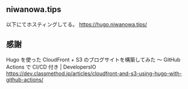  ## niwanowa.tips
 以下にてホスティングしてる。
 https://hugo.niwanowa.tips/

 ## 感謝
 Hugo を使った CloudFront + S3 のブログサイトを構築してみた 〜 GitHub Actions で CI/CD 付き | DevelopersIO
https://dev.classmethod.jp/articles/cloudfront-and-s3-using-hugo-with-github-actions/

